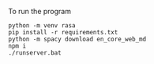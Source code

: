 To run the program

```
python -m venv rasa
pip install -r requirements.txt
python -m spacy download en_core_web_md
npm i
./runserver.bat
```